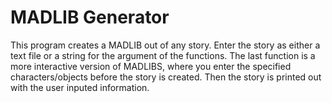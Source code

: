 # MADLIB Generator
This program creates a MADLIB out of any story. Enter the story as either a text file or a string for the argument of the functions. The last function is a more interactive version of MADLIBS, where you enter the specified characters/objects before the story is created. Then the story is printed out with the user inputed information. 
